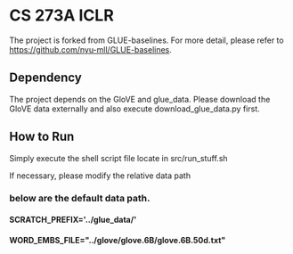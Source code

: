 # CS 273A ICLR

The project is forked from GLUE-baselines. For more detail, please refer to https://github.com/nyu-mll/GLUE-baselines.

## Dependency

The project depends on the GloVE and glue_data. Please download the GloVE data externally and also execute download_glue_data.py first.


## How to Run

Simply execute the shell script file locate in src/run_stuff.sh

If necessary, please modify the relative data path

### below are the default data path.

#### SCRATCH_PREFIX='../glue_data/'

#### WORD_EMBS_FILE="../glove/glove.6B/glove.6B.50d.txt"